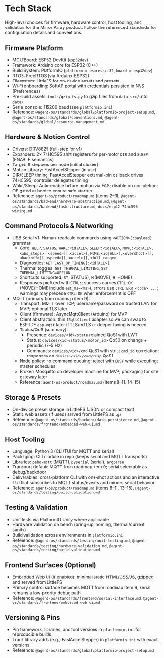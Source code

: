 # Tech Stack

High-level choices for firmware, hardware control, host tooling, and validation for the Mirror Array product. Follow the referenced standards for configuration details and conventions.

## Firmware Platform
- MCU/Board: ESP32 DevKit (`esp32dev`)
- Framework: Arduino core for ESP32 (C++)
- Build System: PlatformIO (`platform = espressif32`, `board = esp32dev`)
- RTOS: FreeRTOS (via Arduino-ESP32)
- Filesystem: LittleFS for on-device assets and presets
- Wi‑Fi onboarding: SoftAP portal with credentials persisted in NVS (Preferences)
- Pre-build assets: `tools/gzip_fs.py` to gzip files from `data_src/` into `data/`
- Serial console: 115200 baud (see `platformio.ini`)
- Reference: `@agent-os/standards/global/platformio-project-setup.md`, `@agent-os/standards/global/conventions.md`, `@agent-os/standards/global/resource-management.md`

## Hardware & Motion Control
- Drivers: DRV8825 (full-step for v1)
- Expanders: 2× 74HC595 shift registers for per-motor `DIR` and `SLEEP` (ENABLE semantics)
- Target: 8 steppers per node (initial cluster)
- Motion Library: FastAccelStepper (in use)
- DIR/SLEEP timing: FastAccelStepper external-pin callback drives 74HC595; controller delegates timing
- Wake/Sleep: Auto-enable before motion via FAS; disable on completion; OE gated at boot to ensure safe startup
- Reference: `agent-os/product/roadmap.md` (items 2–3), `@agent-os/standards/backend/hardware-abstraction.md`, `@agent-os/standards/backend/task-structure.md`, `docs/esp32-74hc595-wiring.md`

## Command Protocols & Networking
- USB Serial v1: Human-readable commands using `<ACTION>[:payload]` grammar
  - Core: `HELP`, `STATUS`, `WAKE:<id|ALL>`, `SLEEP:<id|ALL>`,
    `MOVE:<id|ALL>,<abs_steps>[,<speed>][,<accel>]`,
    `HOME:<id|ALL>[,<overshoot>][,<backoff>][,<speed>][,<accel>][,<full_range>]`
  - Diagnostics: `GET LAST_OP_TIMING[:<id|ALL>]`
  - Thermal toggles: `GET THERMAL_LIMITING`, `SET THERMAL_LIMITING=OFF|ON`
  - Shortcuts supported: `ST` (STATUS), `M` (MOVE), `H` (HOME)
  - Responses prefixed with `CTRL:`; success carries `CTRL:OK` (MOVE/HOME include `est_ms=<ms>`), errors use `CTRL:ERR <code> ...`; warnings may precede `CTRL:OK` when enforcement is OFF
- MQTT (primary from roadmap item 9):
  - Transport: MQTT over TCP; username/password on trusted LAN for MVP; optional TLS later
  - Client (firmware): AsyncMqttClient (Arduino) for MVP
  - Client abstraction: thin `IMqttClient` adapter so we can swap to ESP‑IDF `esp-mqtt` later if TLS/mTLS or deeper tuning is needed
  - Topics/QoS (summary):
    - Presence: `devices/<id>/state` retained QoS1 with LWT
    - Status: `devices/<id>/status/<motor_id>` QoS0 on change + periodic (2–5 Hz)
    - Commands: `devices/<id>/cmd` QoS1 with strict `cmd_id` correlation; responses on `devices/<id>/cmd/resp` QoS1
  - Node policy: no command queuing; reject with `BUSY` while executing; master schedules
  - Broker: Mosquitto on developer machine for MVP; packaging for site gateway later
  - Reference: `agent-os/product/roadmap.md` (items 8–11, 14–15)

## Storage & Presets
- On-device preset storage in LittleFS (JSON or compact text)
- Static web assets (if used) served from LittleFS as `.gz`
- Reference: `@agent-os/standards/backend/data-persistence.md`, `@agent-os/standards/frontend/embedded-web-ui.md`

## Host Tooling
- Language: Python 3 (CLI/TUI for MQTT and serial)
- Packaging: CLI module in repo (keeps serial and MQTT transports)
- Libraries: `paho-mqtt` (MQTT), `pyserial` (serial), `argparse`
- Transport default: MQTT from roadmap item 9; serial selectable as debug/backdoor
- Deliverables: cross‑platform CLI with one‑shot actions and an interactive TUI that subscribes to MQTT status/events and mirrors serial behavior
- Reference: `agent-os/product/roadmap.md` (items 8–11, 13–15), `@agent-os/standards/testing/build-validation.md`

## Testing & Validation
- Unit tests via PlatformIO Unity where applicable
- Hardware validation on bench (bring-up, homing, thermal/current sanity)
- Build validation across environments in `platformio.ini`
- Reference: `@agent-os/standards/testing/unit-testing.md`, `@agent-os/standards/testing/hardware-validation.md`, `@agent-os/standards/testing/build-validation.md`

## Frontend Surfaces (Optional)
- Embedded Web UI (if enabled): minimal static HTML/CSS/JS, gzipped and served from LittleFS
- Primary control surface becomes MQTT from roadmap item 9; serial remains a low‑priority debug path
- Reference: `@agent-os/standards/frontend/serial-interface.md`, `@agent-os/standards/frontend/embedded-web-ui.md`

## Versioning & Pins
- Pin framework, libraries, and tool versions in `platformio.ini` for reproducible builds
- Track library adds (e.g., FastAccelStepper) in `platformio.ini` with exact versions
- Reference: `@agent-os/standards/global/platformio-project-setup.md`
